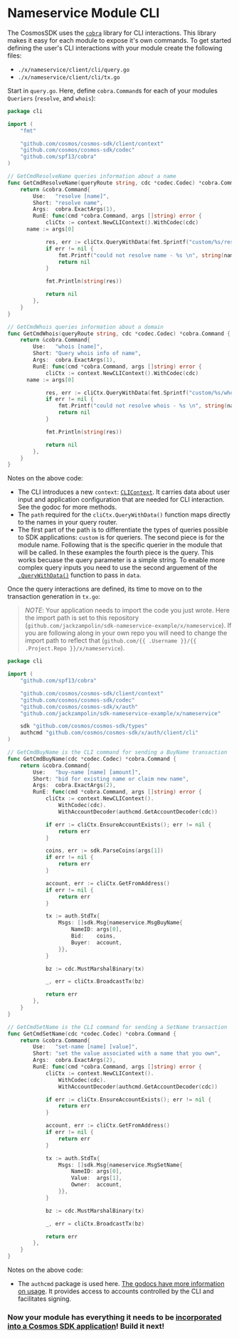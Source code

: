 # Nameservice Module CLI

The CosmosSDK uses the [`cobra`](https://github.com/spf13/cobra) library for CLI interactions. This library makes it easy for each module to expose it's own commands. To get started defining the user's CLI interactions with your module create the following files:

 - `./x/nameservice/client/cli/query.go`
 - `./x/nameservice/client/cli/tx.go`

Start in `query.go`. Here, define `cobra.Command`s for each of your modules `Queriers` (`resolve`, and `whois`):

```go
package cli

import (
	"fmt"

	"github.com/cosmos/cosmos-sdk/client/context"
	"github.com/cosmos/cosmos-sdk/codec"
	"github.com/spf13/cobra"
)

// GetCmdResolveName queries information about a name
func GetCmdResolveName(queryRoute string, cdc *codec.Codec) *cobra.Command {
	return &cobra.Command{
		Use:   "resolve [name]",
		Short: "resolve name",
		Args:  cobra.ExactArgs(1),
		RunE: func(cmd *cobra.Command, args []string) error {
			cliCtx := context.NewCLIContext().WithCodec(cdc)
      name := args[0]

			res, err := cliCtx.QueryWithData(fmt.Sprintf("custom/%s/resolve/%s", queryRoute, name), nil)
			if err != nil {
				fmt.Printf("could not resolve name - %s \n", string(name))
				return nil
			}

			fmt.Println(string(res))

			return nil
		},
	}
}

// GetCmdWhois queries information about a domain
func GetCmdWhois(queryRoute string, cdc *codec.Codec) *cobra.Command {
	return &cobra.Command{
		Use:   "whois [name]",
		Short: "Query whois info of name",
		Args:  cobra.ExactArgs(1),
		RunE: func(cmd *cobra.Command, args []string) error {
			cliCtx := context.NewCLIContext().WithCodec(cdc)
      name := args[0]

			res, err := cliCtx.QueryWithData(fmt.Sprintf("custom/%s/whois/%s", queryRoute, name), nil)
			if err != nil {
				fmt.Printf("could not resolve whois - %s \n", string(name))
				return nil
			}

			fmt.Println(string(res))

			return nil
		},
	}
}
```

Notes on the above code:
- The CLI introduces a new `context`: [`CLIContext`](https://godoc.org/github.com/cosmos/cosmos-sdk/client/context#CLIContext). It carries data about user input and application configuration that are needed for CLI interaction. See the godoc for more methods.
- The `path` required for the `cliCtx.QueryWithData()` function maps directly to the names in your query router.
- The first part of the path is to differentiate the types of queries possible to SDK applications: `custom` is for queriers. The second piece is for the module name. Following that is the specific querier in the module that will be called. In these examples the fourth piece is the query. This works becuase the query parameter is a simple string. To enable more complex query inputs you need to use the second arguement of the [`.QueryWithData()`](https://godoc.org/github.com/cosmos/cosmos-sdk/client/context#CLIContext.QueryWithData) function to pass in `data`.

Once the query interactions are defined, its time to move on to the transaction generation in `tx.go`:

> _*NOTE*_: Your application needs to import the code you just wrote. Here the import path is set to this repository (`github.com/jackzampolin/sdk-nameservice-example/x/nameservice`). If you are following along in your own repo you will need to change the import path to reflect that (`github.com/{{ .Username }}/{{ .Project.Repo }}/x/nameservice`).

```go
package cli

import (
	"github.com/spf13/cobra"

	"github.com/cosmos/cosmos-sdk/client/context"
	"github.com/cosmos/cosmos-sdk/codec"
	"github.com/cosmos/cosmos-sdk/x/auth"
	"github.com/jackzampolin/sdk-nameservice-example/x/nameservice"

	sdk "github.com/cosmos/cosmos-sdk/types"
	authcmd "github.com/cosmos/cosmos-sdk/x/auth/client/cli"
)

// GetCmdBuyName is the CLI command for sending a BuyName transaction
func GetCmdBuyName(cdc *codec.Codec) *cobra.Command {
	return &cobra.Command{
		Use:   "buy-name [name] [amount]",
		Short: "bid for existing name or claim new name",
		Args:  cobra.ExactArgs(2),
		RunE: func(cmd *cobra.Command, args []string) error {
			cliCtx := context.NewCLIContext().
				WithCodec(cdc).
				WithAccountDecoder(authcmd.GetAccountDecoder(cdc))

			if err := cliCtx.EnsureAccountExists(); err != nil {
				return err
			}

			coins, err := sdk.ParseCoins(args[1])
			if err != nil {
				return err
			}

			account, err := cliCtx.GetFromAddress()
			if err != nil {
				return err
			}

			tx := auth.StdTx{
				Msgs: []sdk.Msg{nameservice.MsgBuyName{
					NameID: args[0],
					Bid:    coins,
					Buyer:  account,
				}},
			}

			bz := cdc.MustMarshalBinary(tx)

			_, err = cliCtx.BroadcastTx(bz)

			return err
		},
	}
}

// GetCmdSetName is the CLI command for sending a SetName transaction
func GetCmdSetName(cdc *codec.Codec) *cobra.Command {
	return &cobra.Command{
		Use:   "set-name [name] [value]",
		Short: "set the value associated with a name that you own",
		Args:  cobra.ExactArgs(2),
		RunE: func(cmd *cobra.Command, args []string) error {
			cliCtx := context.NewCLIContext().
				WithCodec(cdc).
				WithAccountDecoder(authcmd.GetAccountDecoder(cdc))

			if err := cliCtx.EnsureAccountExists(); err != nil {
				return err
			}

			account, err := cliCtx.GetFromAddress()
			if err != nil {
				return err
			}

			tx := auth.StdTx{
				Msgs: []sdk.Msg{nameservice.MsgSetName{
					NameID: args[0],
					Value:  args[1],
					Owner:  account,
				}},
			}

			bz := cdc.MustMarshalBinary(tx)

			_, err = cliCtx.BroadcastTx(bz)

			return err
		},
	}
}
```

Notes on the above code:
- The `authcmd` package is used here. [The godocs have more information on usage](https://godoc.org/github.com/cosmos/cosmos-sdk/x/auth/client/cli#GetAccountDecoder). It provides access to accounts controlled by the CLI and facilitates signing.

### Now your module has everything it needs to be [incorporated into a Cosmos SDK application](./app.md)! Build it next!
